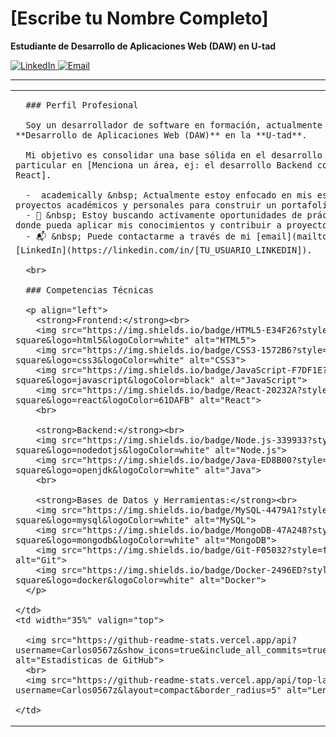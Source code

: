 # [Escribe tu Nombre Completo]
**Estudiante de Desarrollo de Aplicaciones Web (DAW) en U-tad**

<p align="left">
  <a href="https://linkedin.com/in/[TU_USUARIO_LINKEDIN]" target="_blank">
    <img src="https://img.shields.io/badge/LinkedIn-0077B5?style=flat-square&logo=linkedin&logoColor=white" alt="LinkedIn">
  </a>
  <a href="mailto:[TU_EMAIL@u-tad.com]">
    <img src="https://img.shields.io/badge/Email-D14836?style=flat-square&logo=gmail&logoColor=white" alt="Email">
  </a>
</p>

---

<table>
  <tr>
    <td width="65%" valign="top">
      
      ### Perfil Profesional
      
      Soy un desarrollador de software en formación, actualmente cursando el Grado Superior de **Desarrollo de Aplicaciones Web (DAW)** en la **U-tad**. 
      
      Mi objetivo es consolidar una base sólida en el desarrollo Full Stack, con un interés particular en [Menciona un área, ej: el desarrollo Backend con Java/Node.js o el Frontend con React].
      
      -  academically &nbsp; Actualmente estoy enfocado en mis estudios y en el desarrollo de proyectos académicos y personales para construir un portafolio sólido.
      - 💼 &nbsp; Estoy buscando activamente oportunidades de prácticas (FCT) o una posición junior donde pueda aplicar mis conocimientos y contribuir a proyectos reales.
      - 📬 &nbsp; Puede contactarme a través de mi [email](mailto:[TU_EMAIL@u-tad.com]) o por [LinkedIn](https://linkedin.com/in/[TU_USUARIO_LINKEDIN]).

      <br>

      ### Competencias Técnicas
      
      <p align="left">
        <strong>Frontend:</strong><br>
        <img src="https://img.shields.io/badge/HTML5-E34F26?style=flat-square&logo=html5&logoColor=white" alt="HTML5">
        <img src="https://img.shields.io/badge/CSS3-1572B6?style=flat-square&logo=css3&logoColor=white" alt="CSS3">
        <img src="https://img.shields.io/badge/JavaScript-F7DF1E?style=flat-square&logo=javascript&logoColor=black" alt="JavaScript">
        <img src="https://img.shields.io/badge/React-20232A?style=flat-square&logo=react&logoColor=61DAFB" alt="React">
        <br>
        
        <strong>Backend:</strong><br>
        <img src="https://img.shields.io/badge/Node.js-339933?style=flat-square&logo=nodedotjs&logoColor=white" alt="Node.js">
        <img src="https://img.shields.io/badge/Java-ED8B00?style=flat-square&logo=openjdk&logoColor=white" alt="Java">
        <br>

        <strong>Bases de Datos y Herramientas:</strong><br>
        <img src="https://img.shields.io/badge/MySQL-4479A1?style=flat-square&logo=mysql&logoColor=white" alt="MySQL">
        <img src="https://img.shields.io/badge/MongoDB-47A248?style=flat-square&logo=mongodb&logoColor=white" alt="MongoDB">
        <img src="https://img.shields.io/badge/Git-F05032?style=flat-square&logo=git&logoColor=white" alt="Git">
        <img src="https://img.shields.io/badge/Docker-2496ED?style=flat-square&logo=docker&logoColor=white" alt="Docker">
      </p>

    </td>
    <td width="35%" valign="top">
      
      <img src="https://github-readme-stats.vercel.app/api?username=Carlos0567z&show_icons=true&include_all_commits=true&count_private=true&border_radius=5" alt="Estadísticas de GitHub">
      <br>
      <img src="https://github-readme-stats.vercel.app/api/top-langs/?username=Carlos0567z&layout=compact&border_radius=5" alt="Lenguajes más usados">
      
    </td>
  </tr>
</table>
